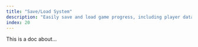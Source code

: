 ```yaml
---
title: "Save/Load System"
description: "Easily save and load game progress, including player data, entity positions, and the current state of state machines. Saved data persists across levels and can be stored in a file for later retrieval, allowing players to continue from where they left off."
index: 20
---
```


This is a doc about...